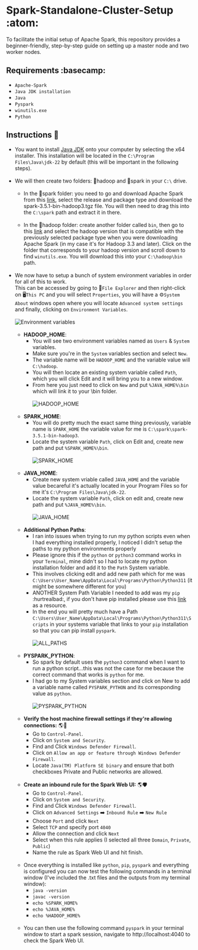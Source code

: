 # Spark-Standalone-Cluster-Setup :atom:
To facilitate the initial setup of Apache Spark, this repository provides a beginner-friendly, step-by-step guide on setting up a master node and two worker nodes. 

## Requirements :basecamp:
* `Apache-Spark`
* `Java JDK installation`
* `Java`
* `Pyspark`
* `winutils.exe`
* `Python`

## Instructions :page_with_curl:
* You want to install [Java JDK](https://www.oracle.com/java/technologies/downloads/#jdk22-windows) onto your computer by selecting the x64 installer. This installation will be located in the `C:\Program Files\Java\jdk-22` by default (this will be important in the following steps).<br><br>
* We will then create two folders: :file_folder:hadoop and :file_folder:spark in your `C:\` drive.<br><br>
  * In the :file_folder:spark folder: you need to go and download Apache Spark from this [link](https://spark.apache.org/downloads.html), select the release and package type and download the spark-3.5.1-bin-hadoop3.tgz file. You will then need to drag this into the `C:\spark` path and extract it in there.<br><br>
  * In the :file_folder:hadoop folder: create another folder called `bin`, then go to this [link](https://github.com/cdarlint/winutils) and select the hadoop version that is compatible with the previously selected package type when you were downloading Apache Spark (in my case it's for Hadoop 3.3 and later). Click on the folder that corresponds to your hadoop version and scroll down to find `winutils.exe`. You will download this into your `C:\hadoop\bin` path.<br><br>
* We now have to setup a bunch of system environment variables in order for all of this to work.<br> This can be accessed by going to :file_folder:`File Explorer` and then right-click on :desktop_computer:`This PC` and you will select `Properties`, you will have a :gear:`System About` windows open where you will locate `Advanced system settings` and finally, clicking on `Environment Variables`.<br><br> ![Environment variables](https://github.com/Turnipdo/Spark-Standalone-Cluster-Setup/blob/main/Images/Environment%20variables.png) <br><br>
  * **HADOOP_HOME**:
    * You will see two environment variables named as `Users` & `System` variables.
    * Make sure you're in the `System` variables section and select `New`.
    * The variable name will be `HADOOP_HOME` and the variable value will `C:\hadoop`.
    * You will then locate an existing system variable called `Path`, which you will click Edit and it will bring you to a new window.
    * From here you just need to click on `New` and put `%JAVA_HOME%\bin` which will link it to your \bin folder.<br><br> ![HADOOP_HOME](https://github.com/Turnipdo/Spark-Standalone-Cluster-Setup/blob/main/Images/HADOOP_HOME.png) <br><br>
  * **SPARK_HOME**:
    * You will do pretty much the exact same thing previously, variable name is `SPARK_HOME` the variable value for me is `C:\spark\spark-3.5.1-bin-hadoop3`.
    * Locate the system variable `Path`, click on Edit and, create new path and put `%SPARK_HOME%\bin`.<br><br> ![SPARK_HOME](https://github.com/Turnipdo/Spark-Standalone-Cluster-Setup/blob/main/Images/SPARK_HOME.png) <br><br>
  * **JAVA_HOME**:
    * Create new system vriable called `JAVA_HOME` and the variable value becareful it's actually located in your Program Files so for me it's `C:\Program Files\Java\jdk-22`.
    * Locate the system variable `Path`, click on edit and, create new path and put `%JAVA_HOME%\bin`.<br><br> ![JAVA_HOME](https://github.com/Turnipdo/Spark-Standalone-Cluster-Setup/blob/main/Images/JAVA_HOME.png) <br><br>
  * **Additional Python Paths**:
    * I ran into issues when trying to run my python scripts even when I had everything installed properly, I noticed I didn't setup the paths to my python environments properly
    * Please ignore this if the `python` or `python3` command works in your `Terminal`, mine didn't so I had to locate my python installation folder and add it to the `Path` System variable.
    * This involves clicking edit and add new path which for me was `C:\Users\User_Name\AppData\Local\Programs\Python\Python311` (it might be somewhere different for you)
    * ANOTHER System Path Variable I needed to add was my `pip` :hurtrealbad:, if you don't have pip installed please use this [link](https://www.youtube.com/watch?v=ENHnfQ3cBQM) as a resource.
    * In the end you will pretty much have a Path `C:\Users\User_Name\AppData\Local\Programs\Python\Python311\Scripts` in your systems variable that links to your `pip` installation so that you can pip install `pyspark`.<br><br> ![ALL_PATHS](https://github.com/Turnipdo/Spark-Standalone-Cluster-Setup/blob/main/Images/Path_system_variable_edit.png)<br><br>
  * **PYSPARK_PYTHON**:
    * So spark by default uses the `python3` command when I want to run a python script...this was not the case for me because the correct command that works is `python` for me.
    * I had go to my System variables section and click on New to add a variable name called `PYSPARK_PYTHON` and its corresponding value as `python`.<br><br> ![PYSPARK_PYTHON](https://github.com/Turnipdo/Spark-Standalone-Cluster-Setup/blob/main/Images/PYSPARK_PYTHON.png)<br><br>
  * **Verify the host machine firewall settings if they're allowing connections:** :earth_americas::bricks: <br>
    * Go to `Control-Panel`.
    * Click on `System and Security`.
    * Find and Click `Windows Defender Firewall`.
    * Click on `Allow an app or feature through Windows Defender Firewall`.
    * Locate `Java(TM) Platform SE binary` and ensure that both checkboxes Private and Public networks are allowed.<br><br>
  * **Create an inbound rule for the Spark Web UI:** :earth_americas::shield: <br>
    * Go to `Control-Panel`.
    * Click on `System and Security`.
    * Find and Click `Windows Defender Firewall`.
    * Click on `Advanced Settings` :arrow_right: `Inbound Rule` :arrow_right: `New Rule`
    * Choose `Port` and click `Next`
    * Select `TCP` and specify port `4040`
    * Allow the connection and click `Next`
    * Select when this rule applies (I selected all three `Domain`, `Private`, `Public`)
    * Name the rule as Spark Web UI and hit finish.<br><br>
  * Once everything is installed like `python`, `pip`, `pyspark` and everything is configured you can now test the following commands in a terminal window (I've included the .txt files and the outputs from my terminal window):
    * `java -version`
    * `javac -version`
    * `echo %SPARK_HOME%`
    * `echo %JAVA_HOME%`
    * `echo %HADOOP_HOME%`<br><br>
  * You can then use the following command `pyspark` in your terminal window to start a spark session, navigate to http://localhost:4040 to check the Spark Web UI.

  
  
